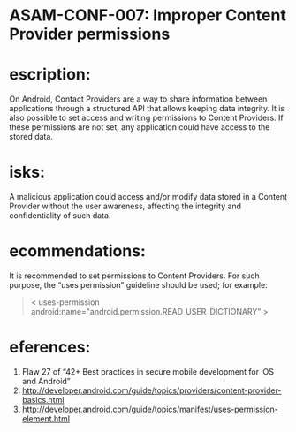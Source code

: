 
# ASAM-CONF-007: Improper Content Provider permissions

#  escription:
On Android, Contact Providers are a way to share information between applications through a structured API that allows keeping data integrity. It is also possible to set access and writing permissions to Content Providers. If these permissions are not set, any application could have access to the stored data.

#  isks:
A malicious application could access and/or modify data stored in a Content Provider without the user awareness, affecting the integrity and confidentiality of such data.

#  ecommendations:
It is recommended to set permissions to Content Providers. For such purpose, the “uses permission” guideline should be used; for example:


 > < uses-permission android:name="android.permission.READ_USER_DICTIONARY" >

#  eferences:
1. Flaw 27 of “42+ Best practices in secure mobile development for iOS and Android”
2. http://developer.android.com/guide/topics/providers/content-provider-basics.html
3. http://developer.android.com/guide/topics/manifest/uses-permission-element.html
